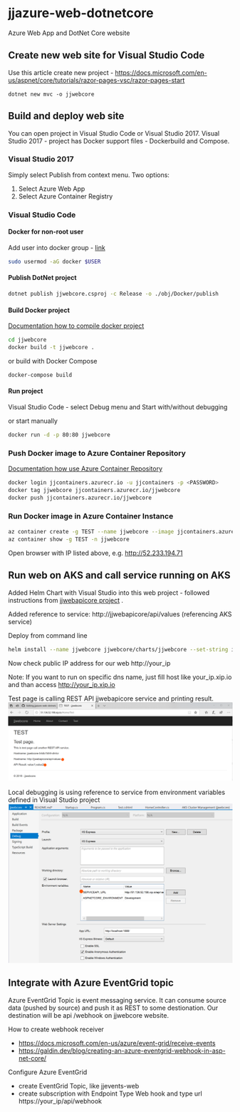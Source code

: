 # jjazure-web-dotnetcore
Azure Web App and DotNet Core website

## Create new web site for Visual Studio Code
Use this article create new project - 
https://docs.microsoft.com/en-us/aspnet/core/tutorials/razor-pages-vsc/razor-pages-start

```
dotnet new mvc -o jjwebcore
```

## Build and deploy web site
You can open project in Visual Studio Code or Visual Studio 2017. 
Visual Studio 2017 - project has Docker support files - Dockerbuild and Compose.

### Visual Studio 2017
Simply select Publish from context menu. Two options:
1. Select Azure Web App
2. Select Azure Container Registry

### Visual Studio Code
#### Docker for non-root user
Add user into docker group - [link](https://docs.docker.com/engine/installation/linux/linux-postinstall/#manage-docker-as-a-non-root-user)
```bash
sudo usermod -aG docker $USER
```

#### Publish DotNet project
```bash
dotnet publish jjwebcore.csproj -c Release -o ./obj/Docker/publish
```

#### Build Docker project
[Documentation how to compile docker project](https://docs.microsoft.com/en-us/dotnet/core/docker/building-net-docker-images)
```bash
cd jjwebcore
docker build -t jjwebcore .
```
or build with Docker Compose
```bash
docker-compose build
```

#### Run project
Visual Studio Code - select Debug menu and Start with/without debugging

or start manually
```bash
docker run -d -p 80:80 jjwebcore
```

### Push Docker image to Azure Container Repository
[Documentation how use Azure Container Repository](https://docs.microsoft.com/en-us/azure/container-registry/container-registry-get-started-docker-cli)

```bash
docker login jjcontainers.azurecr.io -u jjcontainers -p <PASSWORD>
docker tag jjwebcore jjcontainers.azurecr.io/jjwebcore
docker push jjcontainers.azurecr.io/jjwebcore
```
### Run Docker image in Azure Container Instance
```bash
az container create -g TEST --name jjwebcore --image jjcontainers.azurecr.io/jjwebcore --registry-password <PASSWORD> --ip-address public --ports 80
az container show -g TEST -n jjwebcore
```

Open browser with IP listed above, e.g. http://52.233.194.71

## Run web on AKS and call service running on AKS

Added Helm Chart with Visual Studio into this web project - followed instructions from [jjwebapicore project](../src-webapi/readme.md) .

Added reference to service: http://jjwebapicore/api/values (referencing AKS service)

Deploy from command line
```bash
helm install --name jjwebcore jjwebcore/charts/jjwebcore --set-string image.repository=jjcontainers.azurecr.io/jjwebcore --set-string image.tag=2019060323
```

Now check public IP address for our web http://your_ip

Note: If you want to run on specific dns name, just fill host like your_ip.xip.io and than access http://your_ip.xip.io

Test page is calling REST API jjwebapicore service and printing result.
![Web - TEST](media/webpagetest.png)

Local debugging is using reference to service from environment variables defined in Visual Studio project
![Visual Studio debug](media/vsdebug.png)

## Integrate with Azure EventGrid topic

Azure EventGrid Topic is event messaging service. It can consume source data (pushed by source) and push it as REST to some destionation.
Our destination will be api /webhook on jjwebcore website.

How to create webhook receiver
- https://docs.microsoft.com/en-us/azure/event-grid/receive-events
- https://galdin.dev/blog/creating-an-azure-eventgrid-webhook-in-asp-net-core/

Configure Azure EventGrid
- create EventGrid Topic, like jjevents-web
- create subscription with Endpoint Type Web hook and type url https://your_ip/api/webhook